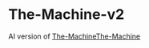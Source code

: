 # The-Machine-v2
AI version of [The-MachineThe-Machine](https://github.com/stuartmoseley/The-Machine)
